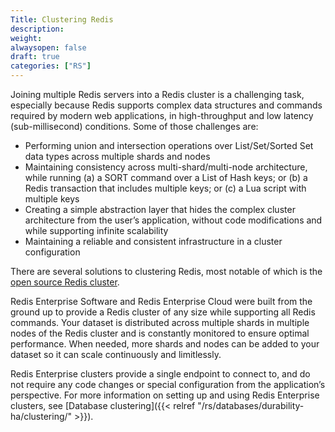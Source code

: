 ```yaml
---
Title: Clustering Redis
description:
weight:
alwaysopen: false
draft: true
categories: ["RS"]
---
```

Joining multiple Redis servers into a Redis cluster is a challenging task, especially because Redis supports complex data structures and commands required by modern web applications, in high-throughput and low latency (sub-millisecond) conditions. Some of those challenges are:

- Performing union and intersection operations over List/Set/Sorted Set
   data types across multiple shards and nodes
- Maintaining consistency across multi-shard/multi-node architecture,
   while running (a) a SORT command over a List of Hash keys; or (b) a
   Redis transaction that includes multiple keys; or (c) a Lua script
   with multiple keys
- Creating a simple abstraction layer that hides the complex cluster
   architecture from the user’s application, without code modifications
   and while supporting infinite scalability
- Maintaining a reliable and consistent infrastructure in a cluster
   configuration

There are several solutions to clustering Redis, most notable of which is the [open source Redis cluster](http://redis.io/topics/cluster-spec).

Redis Enterprise Software and Redis Enterprise Cloud were built from the ground up to provide a Redis cluster of any size while supporting all Redis commands. Your dataset is distributed across multiple shards in multiple nodes of the Redis cluster and is constantly monitored to ensure optimal performance. When needed, more shards and nodes can be added to your dataset so it can scale continuously and limitlessly.

Redis Enterprise clusters provide a single endpoint to connect to, and do not require any code changes or special configuration from the application’s perspective. For more information on setting up and using Redis Enterprise clusters, see [Database clustering]({{< relref "/rs/databases/durability-ha/clustering/" >}}).
